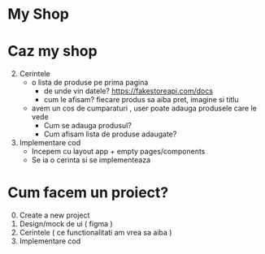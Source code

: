 # My Shop

# Caz my shop

2. Cerintele 
    - o lista de produse pe prima pagina
        - de unde vin datele? https://fakestoreapi.com/docs
        - cum le afisam? fiecare produs sa aiba pret, imagine si titlu
    - avem un cos de cumparaturi , user poate adauga produsele care le vede
        - Cum se adauga produsul?
        - Cum afisam lista de produse adaugate?
3. Implementare cod
    - Incepem cu layout app + empty pages/components
    - Se ia o cerinta si se implementeaza


# Cum facem un proiect?
0. Create a new project
1. Design/mock de ui ( figma )
2. Cerintele ( ce functionalitati am vrea sa aiba )
3. Implementare cod
